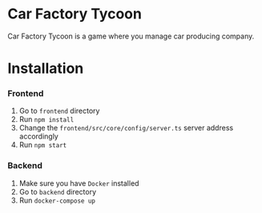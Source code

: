 # Car Factory Tycoon

Car Factory Tycoon is a game where you manage car producing company.

# Installation

### Frontend

1. Go to `frontend` directory
2. Run `npm install`
3. Change the `frontend/src/core/config/server.ts` server address accordingly
4. Run `npm start`

### Backend

1. Make sure you have `Docker` installed
2. Go to `backend` directory
3. Run `docker-compose up`
